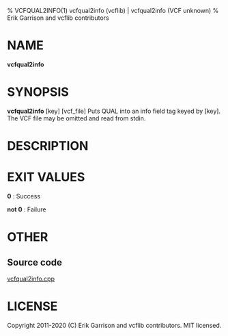 % VCFQUAL2INFO(1) vcfqual2info (vcflib) | vcfqual2info (VCF unknown)
% Erik Garrison and vcflib contributors

# NAME

**vcfqual2info**

# SYNOPSIS

**vcfqual2info** [key] [vcf_file] Puts QUAL into an info field tag keyed by [key]. The VCF file may be omitted and read from stdin.

# DESCRIPTION







# EXIT VALUES

**0**
: Success

**not 0**
: Failure

# OTHER

## Source code

[vcfqual2info.cpp](https://github.com/vcflib/vcflib/blob/master/src/vcfqual2info.cpp)

# LICENSE

Copyright 2011-2020 (C) Erik Garrison and vcflib contributors. MIT licensed.

<!--
  Created with ./scripts/bin2md.rb scripts/bin2md-template.erb
-->
